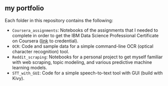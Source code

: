 ## my portfolio
Each folder in this repository contains the following:
* `Coursera_assignments`: Notebooks of the assignments that I needed to complete in order to get the IBM Data Science Professional Certificate on Coursera ([link](https://www.credly.com/badges/03150900-c80c-4546-aba0-056d928368ca?source=linked_in_profile) to credential).
* `OCR`: Code and sample data for a simple command-line OCR (optical character recognition) tool.
* `Reddit_scraping`: Notebooks for a personal project to get myself familiar with web scraping, topic modeling, and various predictive machine learning models. 
* `STT_with_GUI`: Code for a simple speech-to-text tool with GUI (build with Kivy). 
